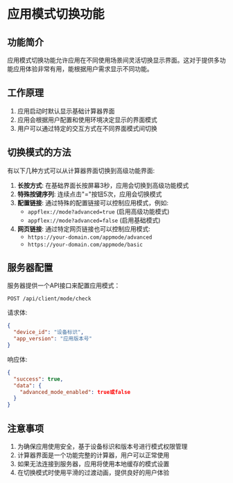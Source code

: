 # 应用模式切换功能

## 功能简介

应用模式切换功能允许应用在不同使用场景间灵活切换显示界面。这对于提供多功能应用体验非常有用，能根据用户需求显示不同功能。

## 工作原理

1. 应用启动时默认显示基础计算器界面
2. 应用会根据用户配置和使用环境决定显示的界面模式
3. 用户可以通过特定的交互方式在不同界面模式间切换

## 切换模式的方法

有以下几种方式可以从计算器界面切换到高级功能界面:

1. **长按方式**: 在基础界面长按屏幕3秒，应用会切换到高级功能模式
2. **特殊按键序列**: 连续点击"="按钮5次，应用会切换模式
3. **配置链接**: 通过特殊的配置链接可以控制应用模式，例如:
   - `appflex://mode?advanced=true` (启用高级功能模式)
   - `appflex://mode?advanced=false` (启用基础模式)
4. **网页链接**: 通过特定网页链接也可以控制应用模式:
   - `https://your-domain.com/appmode/advanced`
   - `https://your-domain.com/appmode/basic`

## 服务器配置

服务器提供一个API接口来配置应用模式：

```
POST /api/client/mode/check
```

请求体:
```json
{
  "device_id": "设备标识",
  "app_version": "应用版本号"
}
```

响应体:
```json
{
  "success": true,
  "data": {
    "advanced_mode_enabled": true或false
  }
}
```

## 注意事项

1. 为确保应用使用安全，基于设备标识和版本号进行模式权限管理
2. 计算器界面是一个功能完整的计算器，用户可以正常使用
3. 如果无法连接到服务器，应用将使用本地缓存的模式设置
4. 在切换模式时使用平滑的过渡动画，提供良好的用户体验 